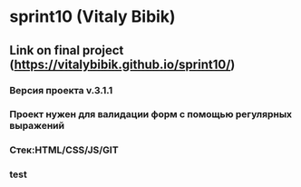 #  sprint10 (Vitaly Bibik)
## Link on final project (https://vitalybibik.github.io/sprint10/)
### Версия проекта v.3.1.1
### Проект нужен для валидации форм с помощью регулярных выражений
### Стек:HTML/CSS/JS/GIT
### test
